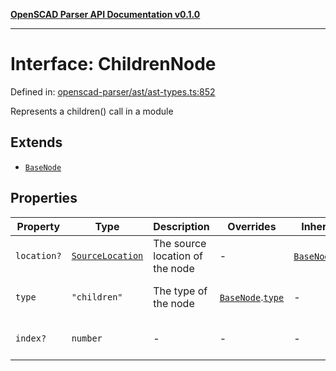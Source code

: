 [**OpenSCAD Parser API Documentation v0.1.0**](../README.md)

***

# Interface: ChildrenNode

Defined in: [openscad-parser/ast/ast-types.ts:852](https://github.com/holistic-stack/openscad-tree-sitter/blob/57470856b239e8ae819e2b2fa40ff65d8c04912f/packages/openscad-parser/src/lib/openscad-parser/ast/ast-types.ts#L852)

Represents a children() call in a module

## Extends

- [`BaseNode`](BaseNode.md)

## Properties

| Property | Type | Description | Overrides | Inherited from | Defined in |
| ------ | ------ | ------ | ------ | ------ | ------ |
| <a id="location"></a> `location?` | [`SourceLocation`](SourceLocation.md) | The source location of the node | - | [`BaseNode`](BaseNode.md).[`location`](BaseNode.md#location) | [openscad-parser/ast/ast-types.ts:58](https://github.com/holistic-stack/openscad-tree-sitter/blob/57470856b239e8ae819e2b2fa40ff65d8c04912f/packages/openscad-parser/src/lib/openscad-parser/ast/ast-types.ts#L58) |
| <a id="type"></a> `type` | `"children"` | The type of the node | [`BaseNode`](BaseNode.md).[`type`](BaseNode.md#type) | - | [openscad-parser/ast/ast-types.ts:853](https://github.com/holistic-stack/openscad-tree-sitter/blob/57470856b239e8ae819e2b2fa40ff65d8c04912f/packages/openscad-parser/src/lib/openscad-parser/ast/ast-types.ts#L853) |
| <a id="index"></a> `index?` | `number` | - | - | - | [openscad-parser/ast/ast-types.ts:854](https://github.com/holistic-stack/openscad-tree-sitter/blob/57470856b239e8ae819e2b2fa40ff65d8c04912f/packages/openscad-parser/src/lib/openscad-parser/ast/ast-types.ts#L854) |
